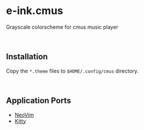 # e-ink.cmus
Grayscale colorscheme for cmus music player

&nbsp;

## Installation

Copy the `*.theme` files to `$HOME/.config/cmus` directory.

&nbsp;

## Application Ports

* [NeoVim](https://github.com/alexxGmZ/e-ink.cmus)
* [Kitty](https://github.com/alexxGmZ/e-ink.kitty)
